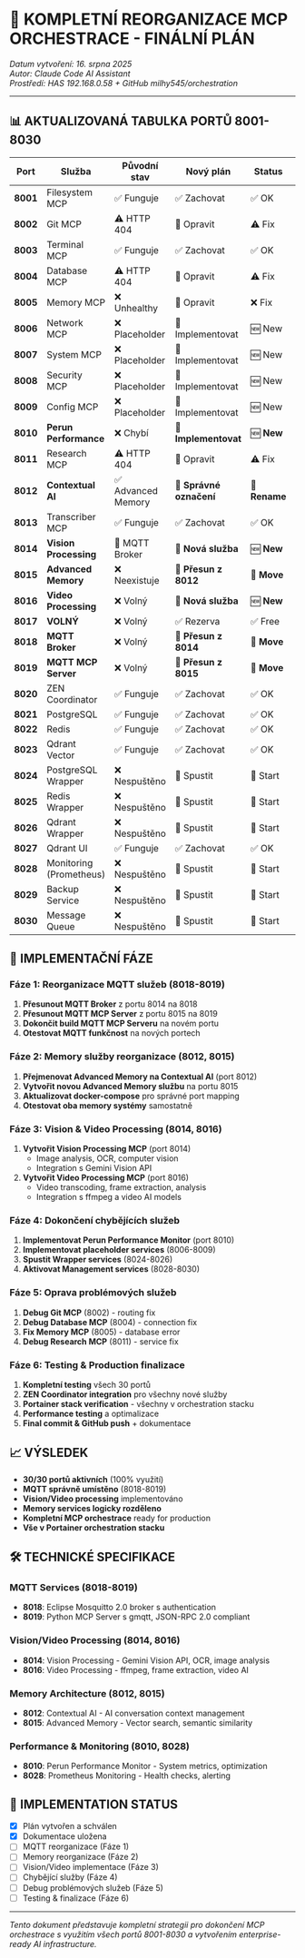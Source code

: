 # 🎯 KOMPLETNÍ REORGANIZACE MCP ORCHESTRACE - FINÁLNÍ PLÁN

*Datum vytvoření: 16. srpna 2025*  
*Autor: Claude Code AI Assistant*  
*Prostředí: HAS 192.168.0.58 + GitHub milhy545/orchestration*  

---

## 📊 AKTUALIZOVANÁ TABULKA PORTŮ 8001-8030

| Port | Služba | Původní stav | Nový plán | Status | Akce |
|------|--------|--------------|-----------|---------|------|
| **8001** | Filesystem MCP | ✅ Funguje | ✅ Zachovat | ✅ OK | - |
| **8002** | Git MCP | ⚠️ HTTP 404 | 🔧 Opravit | ⚠️ Fix | Debug & fix |
| **8003** | Terminal MCP | ✅ Funguje | ✅ Zachovat | ✅ OK | - |
| **8004** | Database MCP | ⚠️ HTTP 404 | 🔧 Opravit | ⚠️ Fix | Debug & fix |
| **8005** | Memory MCP | ❌ Unhealthy | 🔧 Opravit | ❌ Fix | Database fix |
| **8006** | Network MCP | ❌ Placeholder | 🚀 Implementovat | 🆕 New | Vytvořit |
| **8007** | System MCP | ❌ Placeholder | 🚀 Implementovat | 🆕 New | Vytvořit |
| **8008** | Security MCP | ❌ Placeholder | 🚀 Implementovat | 🆕 New | Vytvořit |
| **8009** | Config MCP | ❌ Placeholder | 🚀 Implementovat | 🆕 New | Vytvořit |
| **8010** | **Perun Performance** | ❌ Chybí | 🚀 **Implementovat** | 🆕 **New** | **Vytvořit z todo** |
| **8011** | Research MCP | ⚠️ HTTP 404 | 🔧 Opravit | ⚠️ Fix | Debug & fix |
| **8012** | **Contextual AI** | ✅ Advanced Memory | 🔄 **Správné označení** | 🔄 **Rename** | **Přejmenovat** |
| **8013** | Transcriber MCP | ✅ Funguje | ✅ Zachovat | ✅ OK | - |
| **8014** | **Vision Processing** | 🔄 MQTT Broker | 🚀 **Nová služba** | 🆕 **New** | **Obrazy/OCR/Vision** |
| **8015** | **Advanced Memory** | ❌ Neexistuje | 🔄 **Přesun z 8012** | 🔄 **Move** | **Memory orchestrace** |
| **8016** | **Video Processing** | ❌ Volný | 🚀 **Nová služba** | 🆕 **New** | **Video/ffmpeg** |
| **8017** | **VOLNÝ** | ❌ Volný | ✅ Rezerva | ✅ Free | Budoucí expanze |
| **8018** | **MQTT Broker** | ❌ Volný | 🔄 **Přesun z 8014** | 🔄 **Move** | **Mosquitto** |
| **8019** | **MQTT MCP Server** | ❌ Volný | 🔄 **Přesun z 8015** | 🔄 **Move** | **MQTT tools** |
| **8020** | ZEN Coordinator | ✅ Funguje | ✅ Zachovat | ✅ OK | - |
| **8021** | PostgreSQL | ✅ Funguje | ✅ Zachovat | ✅ OK | - |
| **8022** | Redis | ✅ Funguje | ✅ Zachovat | ✅ OK | - |
| **8023** | Qdrant Vector | ✅ Funguje | ✅ Zachovat | ✅ OK | - |
| **8024** | PostgreSQL Wrapper | ❌ Nespuštěno | 🚀 Spustit | 🔄 Start | Build & deploy |
| **8025** | Redis Wrapper | ❌ Nespuštěno | 🚀 Spustit | 🔄 Start | Build & deploy |
| **8026** | Qdrant Wrapper | ❌ Nespuštěno | 🚀 Spustit | 🔄 Start | Build & deploy |
| **8027** | Qdrant UI | ✅ Funguje | ✅ Zachovat | ✅ OK | - |
| **8028** | Monitoring (Prometheus) | ❌ Nespuštěno | 🚀 Spustit | 🔄 Start | Deploy monitoring |
| **8029** | Backup Service | ❌ Nespuštěno | 🚀 Spustit | 🔄 Start | Automated backups |
| **8030** | Message Queue | ❌ Nespuštěno | 🚀 Spustit | 🔄 Start | Task queuing |

## 🎯 IMPLEMENTAČNÍ FÁZE

### Fáze 1: Reorganizace MQTT služeb (8018-8019)
1. **Přesunout MQTT Broker** z portu 8014 na 8018
2. **Přesunout MQTT MCP Server** z portu 8015 na 8019  
3. **Dokončit build MQTT MCP Serveru** na novém portu
4. **Otestovat MQTT funkčnost** na nových portech

### Fáze 2: Memory služby reorganizace (8012, 8015)
1. **Přejmenovat Advanced Memory na Contextual AI** (port 8012)
2. **Vytvořit novou Advanced Memory službu** na portu 8015
3. **Aktualizovat docker-compose** pro správné port mapping
4. **Otestovat oba memory systémy** samostatně

### Fáze 3: Vision & Video Processing (8014, 8016)
1. **Vytvořit Vision Processing MCP** (port 8014)
   - Image analysis, OCR, computer vision
   - Integration s Gemini Vision API
2. **Vytvořit Video Processing MCP** (port 8016)  
   - Video transcoding, frame extraction, analysis
   - Integration s ffmpeg a video AI models

### Fáze 4: Dokončení chybějících služeb
1. **Implementovat Perun Performance Monitor** (port 8010)
2. **Implementovat placeholder services** (8006-8009)
3. **Spustit Wrapper services** (8024-8026)
4. **Aktivovat Management services** (8028-8030)

### Fáze 5: Oprava problémových služeb  
1. **Debug Git MCP** (8002) - routing fix
2. **Debug Database MCP** (8004) - connection fix
3. **Fix Memory MCP** (8005) - database error
4. **Debug Research MCP** (8011) - service fix

### Fáze 6: Testing & Production finalizace
1. **Kompletní testing** všech 30 portů
2. **ZEN Coordinator integration** pro všechny nové služby
3. **Portainer stack verification** - všechny v orchestration stacku
4. **Performance testing** a optimalizace
5. **Final commit & GitHub push** + dokumentace

## 📈 VÝSLEDEK

- **30/30 portů aktivních** (100% využití)
- **MQTT správně umístěno** (8018-8019)
- **Vision/Video processing** implementováno
- **Memory services logicky rozděleno**
- **Kompletní MCP orchestrace** ready for production
- **Vše v Portainer orchestration stacku**

## 🛠️ TECHNICKÉ SPECIFIKACE

### MQTT Services (8018-8019)
- **8018**: Eclipse Mosquitto 2.0 broker s authentication
- **8019**: Python MCP Server s gmqtt, JSON-RPC 2.0 compliant

### Vision/Video Processing (8014, 8016)
- **8014**: Vision Processing - Gemini Vision API, OCR, image analysis
- **8016**: Video Processing - ffmpeg, frame extraction, video AI

### Memory Architecture (8012, 8015)
- **8012**: Contextual AI - AI conversation context management
- **8015**: Advanced Memory - Vector search, semantic similarity

### Performance & Monitoring (8010, 8028)
- **8010**: Perun Performance Monitor - System metrics, optimization
- **8028**: Prometheus Monitoring - Health checks, alerting

## 📄 IMPLEMENTATION STATUS

- [x] Plán vytvořen a schválen
- [x] Dokumentace uložena
- [ ] MQTT reorganizace (Fáze 1)
- [ ] Memory reorganizace (Fáze 2) 
- [ ] Vision/Video implementace (Fáze 3)
- [ ] Chybějící služby (Fáze 4)
- [ ] Debug problémových služeb (Fáze 5)
- [ ] Testing & finalizace (Fáze 6)

---

*Tento dokument představuje kompletní strategii pro dokončení MCP orchestrace s využitím všech portů 8001-8030 a vytvořením enterprise-ready AI infrastructure.*